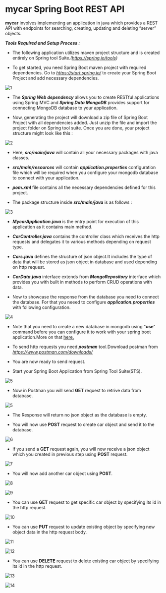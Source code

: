 # mycar Spring Boot REST API

**mycar** involves implementing an application in java which provides a REST API with endpoints for searching, creating, updating and deleting “server” objects.

***Tools Required and Setup Process :***

- The following application utilizes maven project structure and is created entirely on Spring tool Suite.*(https://spring.io/tools)*

- To get started, you need Spring Boot maven project with required dependencies. Go to *https://start.spring.io/* to create your Spring Boot Project and add necessary dependencies.

![1](https://user-images.githubusercontent.com/65592677/164176489-759dc4fe-bb49-4819-a9da-59fcb8e4f449.png)

- The ***Spring Web dependency*** allows you to create RESTful applications using Spring MVC and ***Spring Data MongoDB*** provides support for connecting MongoDB database to your application.

- Now, generating the project will download a zip file of Spring Boot Project with all dependencies added. Just unzip the file and import the project folder on Spring tool suite. Once you are done, your project structure might look like this :

![2](https://user-images.githubusercontent.com/65592677/164176864-28b57bad-89d7-4790-b335-02da4234a00b.png)

- Here, ***src/main/java*** will contain all your necessary packages with java classes.

- ***src/main/resources*** will contain ***application.properties*** configuration file which will be required when you configure your mongodb database to connect with your application.

- ***pom.xml*** file contains all the necessary dependencies defined for this project.

- The package structure inside ***src/main/java*** is as follows :

![3](https://user-images.githubusercontent.com/65592677/164177629-be1bc479-a203-49f3-9de2-76ae8333cee9.png)

- ***MycarApplication.java*** is the entry point for execution of this application as it contains main method.

- ***CarController.java*** contains the controller class which receives the http requests and delegates it to various methods depending on request type.

- ***Cars.java*** defines the structure of json object.It includes the type of data that will be stored as json object in database and used depending on http request.

- ***CarData.java*** interface extends from ***MongoRepository*** interface which provides you with built in methods to perform CRUD operations with data.

- Now to showcase the response from the database you need to connect the database. For that you neeed to configure ***application.properties*** with following configuration.

![4](https://user-images.githubusercontent.com/65592677/164178646-1c85d13e-2ead-4ba1-8519-e273e83257bd.png)

- Note that you need to create a new database in mongodb using "**use**" command before you can configure it to work with your spring boot application.More on that [here.](https://www.tutorialspoint.com/mongodb/mongodb_create_database.htm)

- To send http requests you need ***postman*** tool.Download postman from *https://www.postman.com/downloads/*

- You are now ready to send request.

- Start your Spring Boot Application from Spring Tool Suite(STS).

![5](https://user-images.githubusercontent.com/65592677/164185566-1e0af852-30ef-4d4f-944a-325a57158bbb.png)

- Now in Postman you will send **GET** request to retrive data from database.

![5](https://user-images.githubusercontent.com/65592677/162919941-35dbb87c-c2b4-4107-b046-72741b06856d.png)

- The Response will return no json object as the database is empty.

- You will now use **POST** request to create car object and send it to the database.

![6](https://user-images.githubusercontent.com/65592677/162927938-c4ab0779-435b-425f-ac86-9bc619b9eeca.png)

- If you send a **GET** request again, you will now receive a json object which you created in previous step using **POST** request.

![7](https://user-images.githubusercontent.com/65592677/162928013-c8a168fc-045e-4929-b1af-fc255088baad.png)

- You will now add another car object using **POST**.

![8](https://user-images.githubusercontent.com/65592677/162928097-5aec25c9-c2d0-4a06-82c3-7a87f92d13e0.png)

![9](https://user-images.githubusercontent.com/65592677/162928133-ffbc3182-1037-41a5-94ce-0c2bc842f382.png)

- You can use **GET** request to get specific car object by specifying its id in the http request.

 ![10](https://user-images.githubusercontent.com/65592677/162928182-5ee09a5f-497b-4807-a914-4679dfa068ac.png)

- You can use **PUT** request to update existing object by specifying new object data in the http request body.

![11](https://user-images.githubusercontent.com/65592677/162922706-ef374d40-f4ba-451d-a735-ae728e21217e.png)

![12](https://user-images.githubusercontent.com/65592677/162922735-7e9789e4-5fc6-4c69-a42e-6943426ca490.png)

- You can use **DELETE** request to delete existing car object by specifying its id in the http request.

![13](https://user-images.githubusercontent.com/65592677/162924915-144e0378-5112-4a45-9385-97d5706a347e.png)

![14](https://user-images.githubusercontent.com/65592677/162924951-cfb8360b-41f9-4a5b-b3c9-e9f4fb1db482.png)
